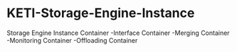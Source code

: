 # KETI-Storage-Engine-Instance
Storage Engine Instance Container
-Interface Container
-Merging Container
-Monitoring Container
-Offloading Container
